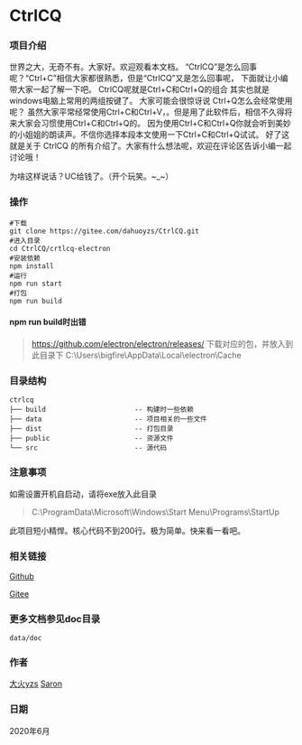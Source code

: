 



# CtrlCQ



### 项目介绍

世界之大，无奇不有。大家好。欢迎观看本文档。
“CtrlCQ”是怎么回事呢？“Ctrl+C”相信大家都很熟悉，但是“CtrlCQ”又是怎么回事呢，
下面就让小编带大家一起了解一下吧。
CtrlCQ呢就是Ctrl+C和Ctrl+Q的组合 其实也就是 windows电脑上常用的两组按键了。
大家可能会很惊讶说 Ctrl+Q怎么会经常使用呢？
虽然大家平常经常使用Ctrl+C和Ctrl+V，。但是用了此软件后，相信不久得将来大家会习惯使用Ctrl+C和Ctrl+Q的。
因为使用Ctrl+C和Ctrl+Q你就会听到美妙的小姐姐的朗读声。不信你选择本段本文使用一下Ctrl+C和Ctrl+Q试试。
好了这就是关于 CtrlCQ  的所有介绍了。大家有什么想法呢，欢迎在评论区告诉小编一起讨论哦！

为啥这样说话？UC给钱了。（开个玩笑。~_~）



### 操作

```shell
#下载
git clone https://gitee.com/dahuoyzs/CtrlCQ.git
#进入目录
cd CtrlCQ/crtlcq-electron
#安装依赖
npm install
#运行
npm run start
#打包
npm run build
```

#### npm run build时出错

> https://github.com/electron/electron/releases/
> 下载对应的包，并放入到此目录下
> C:\Users\bigfire\AppData\Local\electron\Cache



### 目录结构

```
ctrlcq
├── build                      -- 构建时一些依赖
├── data                  	   -- 项目相关的一些文件
├── dist                       -- 打包目录
├── public                     -- 资源文件
└── src                        -- 源代码
```



### 注意事项

如需设置开机自启动，请将exe放入此目录

> C:\ProgramData\Microsoft\Windows\Start Menu\Programs\StartUp

此项目短小精悍。核心代码不到200行。极为简单。快来看一看吧。

### 相关链接

[Github](https://github.com/dahuoyzs/CtrlCQ)

[Gitee](https://gitee.com/dahuoyzs/CtrlCQ)



### 更多文档参见doc目录

```
data/doc
```



### 作者
[大火yzs](https://gitee.com/dahuoyzs)
[Saron](https://gitee.com/Saron123_admin)




### 日期

2020年6月













